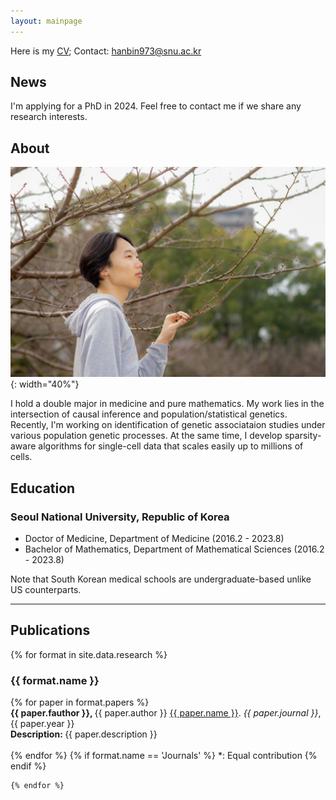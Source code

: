 ```yaml
---
layout: mainpage
---
```


Here is my [CV](CV_LeeH.pdf); Contact: <hanbin973@snu.ac.kr>

## News 
<p class="message">
  I'm applying for a PhD in 2024. Feel free to contact me if we share any research interests.
</p>

## About 
![](profile.jpg){: width="40%"}

I hold a double major in medicine and pure mathematics.
My work lies in the intersection of causal inference and population/statistical genetics.
Recently, I'm working on identification of genetic associataion studies under various population genetic processes.
At the same time, I develop sparsity-aware algorithms for single-cell data that scales easily up to millions of cells.

## Education
### Seoul National University, Republic of Korea
- Doctor of Medicine, Department of Medicine (2016.2 - 2023.8)
- Bachelor of Mathematics, Department of Mathematical Sciences (2016.2 - 2023.8)

Note that South Korean medical schools are undergraduate-based unlike US counterparts.

---

## Publications

<ul style='list-style: none; padding: 0px;'>
	{% for format in site.data.research %}
		<li>
			<h3 class='pub-format'> {{ format.name }} </h3>
			<div class='pubbox-out'>
				<div class='pubbox-in'>
					<ul style='list-style: none; padding: 0px;'>
						{% for paper in format.papers %}
							<li>
								<b>
								{{ paper.fauthor }}, 
								</b>
								{{ paper.author }} 
								<a href='{{ paper.doi }}'>{{ paper.name }}</a>. 
								<i>{{ paper.journal }}</i>,
								{{ paper.year }}<br>
								<b>
								Description:
								</b>
								{{ paper.description }}
								<br>
								<br>
							</li>
						{% endfor %}
						{% if format.name == 'Journals' %}
						*: Equal contribution
						{% endif %}
					</ul>
				</div>
			</div>
		</li>
		
	{% endfor %}
</ul>
